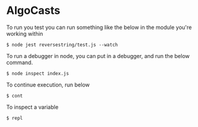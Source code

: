 # AlgoCasts

To run you test you can run something like the below in the module you're working within

```
$ node jest reversestring/test.js --watch

```


To run a debugger in node, you can put in a debugger, and run the below command.

```
$ node inspect index.js

```
To continue execution, run below

```
$ cont

```

To inspect a variable

```
$ repl

```
